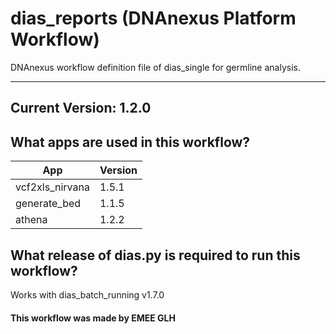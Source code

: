 # dias_reports (DNAnexus Platform Workflow)
DNAnexus workflow definition file of dias_single for germline analysis.

-------

## Current Version: 1.2.0

## What apps are used in this workflow?

|  App 	| Version  	|
|---	|---	|
|vcf2xls_nirvana    |1.5.1|
|generate_bed       |1.1.5|
|athena             |1.2.2|



## What release of dias.py is required to run this workflow?

Works with dias_batch_running v1.7.0



#### This workflow was made by EMEE GLH
